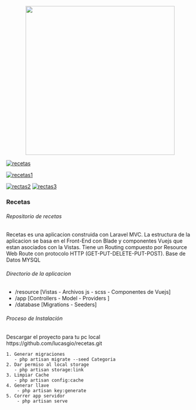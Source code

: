 <p align="center"><a href="https://laravel.com" target="_blank"><img src="https://raw.githubusercontent.com/laravel/art/master/logo-lockup/5%20SVG/2%20CMYK/1%20Full%20Color/laravel-logolockup-cmyk-red.svg" width="400"></a></p>

<a href="https://ibb.co/xgP9GhV"><img src="https://i.ibb.co/qgXq9Bb/recetas.png" alt="recetas" border="0"></a>

<a href="https://ibb.co/D4NsbRX"><img src="https://i.ibb.co/VVdrNqy/recetas1.png" alt="recetas1" border="0"></a>

<a href="https://ibb.co/jZJZ1Kz"><img src="https://i.ibb.co/wrcrxH7/rectas2.png" alt="rectas2" border="0"></a>
<a href="https://ibb.co/p4BTKmG"><img src="https://i.ibb.co/dkwvph1/rectas3.png" alt="rectas3" border="0"></a>

<h3>Recetas</h3>
<h6>Repositorio de recetas</h6>
<p>
  Recetas es una aplicacion construida con Laravel MVC. 
  La estructura de la aplicacion se basa en el Front-End con Blade y componentes Vuejs   que estan asociados con la Vistas.
  Tiene un Routing compuesto por Resource Web Route con protocolo HTTP (GET-PUT-DELETE-PUT-POST).
  Base de Datos MYSQL 
</p>

<h6>Directorio de la aplicacion</h6>
<ul>
    <li>/resource [Vistas - Archivos js - scss - Componentes de Vuejs]</li>
    <li>/app  [Controllers - Model - Providers ]</li>
    <li>/database [Migrations - Seeders]</li>
</ul>

<h6>Proceso de Instalación</h6>
<p>Descargar el proyecto para tu pc local https://github.com/lucasgio/recetas.git</p>
   

    1. Generar migraciones 
	   - php artisan migrate --seed Categoria
	2. Dar permiso al local storage
   	   - php artisan storage:link 
	3. Limpiar Cache
       - php artisan config:cache
    4. Generar llave 
		- php artisan key:generate
	5. Correr app servidor
		- php artisan serve
